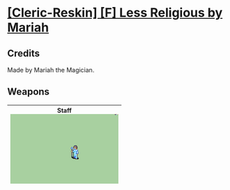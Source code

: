 # [\[Cleric-Reskin\] \[F\] Less Religious by Mariah](./)
## Credits

Made by Mariah the Magician.

## Weapons

| <b>Staff</b><br/><img alt="Staff animation" src="./7.%20Staff/Staff.gif"/> |
| :---: |
